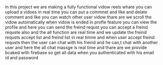 in this project 
we are making a fully functional vidow reels whare you can upload a vidoes in real time 
you can put a commnet and like and delate comment and like
you can watch other user vidow 
thare are we scroll the vidow automatically when vidow is ended
in profle feature you can view the profile and here you can send the freind requst
you can accept a freind requste also and the all function are real time 
and we update the freind requsts accept list and freind list in real timne
and when user accept freind requsts then the user can chat with his freind and he can,t chat with another user
and here the all chat massge is real time
and thare are we provide bcaked with firebase
so get all data when you authenticated with his email id and password
